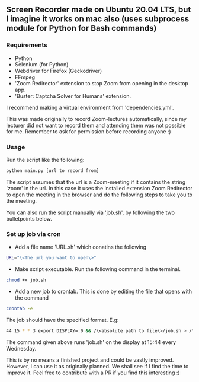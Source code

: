## Screen Recorder made on Ubuntu 20.04 LTS, but I imagine it works on mac also (uses subprocess module for Python for Bash commands) 

### Requirements
* Python
* Selenium (for Python)
* Webdriver for Firefox (Geckodriver)
* FFmpeg
* 'Zoom Redirector' extension to stop Zoom from opening in the desktop app. 
* 'Buster: Captcha Solver for Humans' extension.

I recommend making a virtual environment from 'dependencies.yml'. 

This was made originally to record Zoom-lectures automatically, since my lecturer did not want to record them and attending them was not possible for me. Remember to ask for permission before recording anyone :)


### Usage

Run the script like the following:

```bash
python main.py [url to record from]
```

The script assumes that the url is a Zoom-meeting if it contains the string 'zoom' in the url. 
In this case it uses the installed extension Zoom Redirector to open the meeting in the browser and do the following steps to take you to the meeting. 

You can also run the script manually via 'job.sh', by following the two bulletpoints below. 

### Set up job via cron

* Add a file name 'URL.sh' which conatins the following 

```bash
URL="\<The url you want to open\>"
```

* Make script executable. Run the following command in the terminal. 

```bash
chmod +x job.sh
```

* Add a new job to crontab. This is done by editing the file that opens with the command 

```bash
crontab -e  
```

The job should have the specified format. 
E.g: 

```bash
44 15 * * 3 export DISPLAY=:0 && /\<absolute path to file\>/job.sh > /\<absolute path to file\>/cron.log 2>&1
```

The command given above runs 'job.sh' on the display at 15:44 every Wednesday. 

This is by no means a finished project and could be vastly improved. However, I can use it as originally planned. We shall see if I find the time to improve it. Feel free to contribute with a PR if you find this interesting :)
